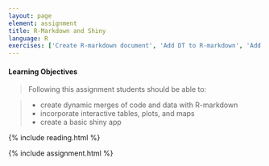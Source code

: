 ```yaml
---
layout: page
element: assignment
title: R-Markdown and Shiny
language: R
exercises: ['Create R-markdown document', 'Add DT to R-markdown', 'Add plotly to R-markdown', 'Add leaflet to R-markdown', 'Create a shiny app']
---
```


#### Learning Objectives

> Following this assignment students should be able to:
>

> - create dynamic merges of code and data with R-markdown
> - incorporate interactive tables, plots, and maps
> - create a basic shiny app


{% include reading.html %}

{% include assignment.html %}
